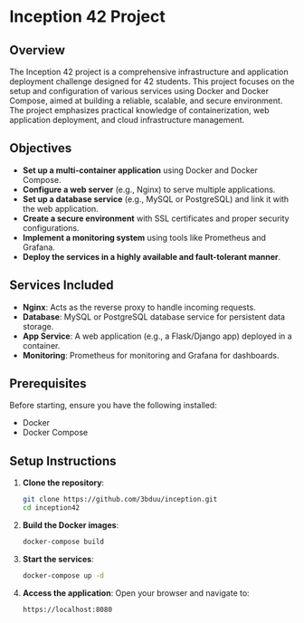 # Inception 42 Project

## Overview
The Inception 42 project is a comprehensive infrastructure and application deployment challenge designed for 42 students. This project focuses on the setup and configuration of various services using Docker and Docker Compose, aimed at building a reliable, scalable, and secure environment. The project emphasizes practical knowledge of containerization, web application deployment, and cloud infrastructure management.

## Objectives
- **Set up a multi-container application** using Docker and Docker Compose.
- **Configure a web server** (e.g., Nginx) to serve multiple applications.
- **Set up a database service** (e.g., MySQL or PostgreSQL) and link it with the web application.
- **Create a secure environment** with SSL certificates and proper security configurations.
- **Implement a monitoring system** using tools like Prometheus and Grafana.
- **Deploy the services in a highly available and fault-tolerant manner**.

## Services Included
- **Nginx**: Acts as the reverse proxy to handle incoming requests.
- **Database**: MySQL or PostgreSQL database service for persistent data storage.
- **App Service**: A web application (e.g., a Flask/Django app) deployed in a container.
- **Monitoring**: Prometheus for monitoring and Grafana for dashboards.

## Prerequisites
Before starting, ensure you have the following installed:
- Docker
- Docker Compose

## Setup Instructions

1. **Clone the repository**:
   ```bash
   git clone https://github.com/3bduu/inception.git
   cd inception42
2. **Build the Docker images**:
   ```bash
   docker-compose build
   
4. **Start the services**:
   ```bash
   docker-compose up -d
6. **Access the application**: Open your browser and navigate to:
   ```bash
   https://localhost:8080
